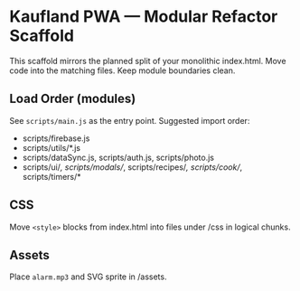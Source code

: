 # Kaufland PWA — Modular Refactor Scaffold

This scaffold mirrors the planned split of your monolithic index.html.
Move code into the matching files. Keep module boundaries clean.

## Load Order (modules)
See `scripts/main.js` as the entry point. Suggested import order:
- scripts/firebase.js
- scripts/utils/*.js
- scripts/dataSync.js, scripts/auth.js, scripts/photo.js
- scripts/ui/*, scripts/modals/*, scripts/recipes/*, scripts/cook/*, scripts/timers/*

## CSS
Move `<style>` blocks from index.html into files under /css in logical chunks.

## Assets
Place `alarm.mp3` and SVG sprite in /assets.
